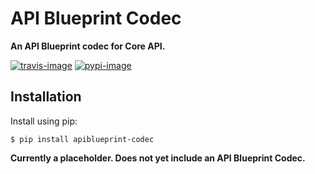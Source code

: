 # API Blueprint Codec

**An API Blueprint codec for Core API.**

[![travis-image]][travis]
[![pypi-image]][pypi]

## Installation

Install using pip:

    $ pip install apiblueprint-codec

**Currently a placeholder. Does not yet include an API Blueprint Codec.**


[travis-image]: https://secure.travis-ci.org/core-api/python-apiblueprint-codec.svg?branch=master
[travis]: http://travis-ci.org/core-api/python-apiblueprint-codec?branch=master
[pypi-image]: https://img.shields.io/pypi/v/apiblueprint-codec.svg
[pypi]: https://pypi.python.org/pypi/apiblueprint-codec
